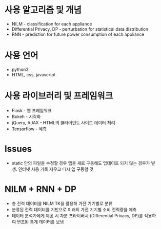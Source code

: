 # 사용 알고리즘 및 개념
* NILM - classification for each appliance
* Differential Privacy, DP - perturbation for statistical data distribution
* RNN - prediction for future power consumption of each appliance

# 사용 언어
* python3
* HTML, css, javascript

# 사용 라이브러리 및 프레임워크
* Flask - 웹 프레임워크
* Bokeh - 시각화
* jQuery, AJAX - HTML의 클라이언트 사이드 데이터 처리
* Tensorflow - 예측

# Issues    
* static 안의 파일을 수정할 경우 앱을 새로 구동해도 업데이트 되지 않는 경우가 발생. 인터넷 사용 기록 지우고 다시 앱 구동할 것 

# NILM + RNN + DP
* 총 전력 데이터를 NILM TK을 활용해 가전 기기별로 분류
* 분류된 전력 데이터를 기반으로 미래의 가전 기기별 소비 전력량을 예측
* 데이터 분석가에게 제공 시 차분 프라이버시 (Differential Privacy, DP)를 적용하여 변조된 통계 데이터를 보냄
